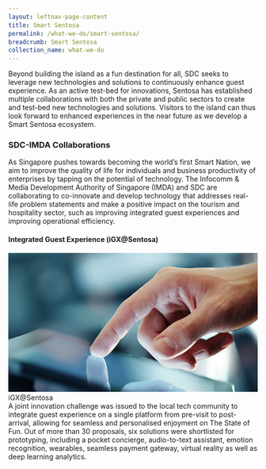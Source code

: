 ```yaml
---
layout: leftnav-page-content
title: Smart Sentosa
permalink: /what-we-do/smart-sentosa/
breadcrumb: Smart Sentosa
collection_name: what-we-do
---
```


Beyond building the island as a fun destination for all, SDC seeks to leverage new technologies and solutions to continuously enhance guest experience. As an active test-bed for innovations, Sentosa has established multiple collaborations with both the private and public sectors to create and test-bed new technologies and solutions. Visitors to the island can thus look forward to enhanced experiences in the near future as we develop a Smart Sentosa ecosystem.

### **SDC-IMDA Collaborations**
As Singapore pushes towards becoming the world’s first Smart Nation, we aim to improve the quality of life for individuals and business productivity of enterprises by tapping on the potential of technology. The Infocomm & Media Development Authority of Singapore (IMDA) and SDC are collaborating to co-innovate and develop technology that addresses real-life problem statements and make a positive impact on the tourism and hospitality sector, such as improving integrated guest experiences and improving operational efficiency.

#### **Integrated Guest Experience (iGX@Sentosa)**
<div class="row">
	<div class="col is-12">
		<figure style="margin:0;">
			<img src="/images/what-we-do/smart-sentosa/igx.jpg" alt="iGX@Sentosa"/>
			<figcaption>iGX@Sentosa</figcaption>
		</figure>
	</div>
</div>
A joint innovation challenge was issued to the local tech community to integrate guest experience on a single platform from pre-visit to post-arrival, allowing for seamless and personalised enjoyment on The State of Fun. Out of more than 30 proposals, six solutions were shortlisted for prototyping, including a pocket concierge, audio-to-text assistant, emotion recognition, wearables, seamless payment gateway, virtual reality as well as deep learning analytics.